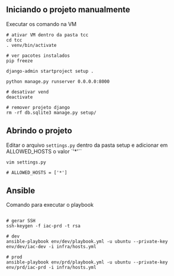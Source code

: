 

## Iniciando o projeto manualmente

Executar os comando na VM

```shell
# ativar VM dentro da pasta tcc
cd tcc
. venv/bin/activate

# ver pacotes instalados
pip freeze

django-admin startproject setup .

python manage.py runserver 0.0.0.0:8000

# desativar vend
deactivate

# remover projeto django
rm -rf db.sqlite3 manage.py setup/
```

## Abrindo o projeto

Editar o arquivo `settings.py` dentro da pasta setup e adicionar em ALLOWED_HOSTS o valor `'*'``

```shell
vim settings.py

# ALLOWED_HOSTS = ['*']
```

## Ansible

Comando para executar o playbook

```shell

# gerar SSH
ssh-keygen -f iac-prd -t rsa

# dev
ansible-playbook env/dev/playbook.yml -u ubuntu --private-key env/dev/iac-dev -i infra/hosts.yml 

# prod
ansible-playbook env/prd/playbook.yml -u ubuntu --private-key env/prd/iac-prd -i infra/hosts.yml 
```